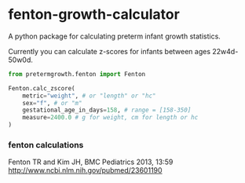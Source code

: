 # fenton-growth-calculator
A python package for calculating preterm infant growth statistics.

Currently you can calculate z-scores for infants between ages 22w4d-50w0d.

```python
from pretermgrowth.fenton import Fenton

Fenton.calc_zscore(
    metric="weight", # or "length" or "hc"
    sex="f", # or "m"
    gestational_age_in_days=158, # range = [158-350]
    measure=2400.0 # g for weight, cm for length or hc
)
```

### fenton calculations
Fenton TR and Kim JH, BMC Pediatrics 2013, 13:59 http://www.ncbi.nlm.nih.gov/pubmed/23601190

